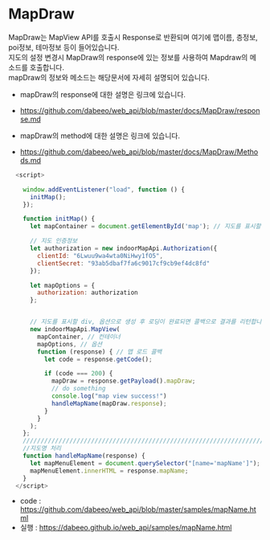 # MapDraw

MapDraw는 MapView API를 호출시 Response로 반환되며 여기에 맵이름, 층정보, poi정보, 테마정보 등이 들어있습니다.    
지도의 설정 변경시 MapDraw의 response에 있는 정보를 사용하여 Mapdraw의 메소드를 호출합니다.     
mapDraw의 정보와 메소드는 해당문서에 자세히 설명되어 있습니다.    

- mapDraw의 response에 대한 설명은 링크에 있습니다. 
- https://github.com/dabeeo/web_api/blob/master/docs/MapDraw/response.md

- mapDraw의 method에 대한 설명은 링크에 있습니다. 
- https://github.com/dabeeo/web_api/blob/master/docs/MapDraw/Methods.md


~~~javascript
  <script>

    window.addEventListener("load", function () {
      initMap();
    });

    function initMap() {
      let mapContainer = document.getElementById('map'); // 지도를 표시할 div

      // 지도 인증정보
      let authorization = new indoorMapApi.Authorization({
        clientId: "6Lwuu9wa4wta0NiHwy1fO5",
        clientSecret: "93ab5dbaf7fa6c9017cf9cb9ef4dc8fd"
      });

      let mapOptions = {
        authorization: authorization
      };


      // 지도를 표시할 div, 옵션으로 생성 후 로딩이 완료되면 콜백으로 결과를 리턴합니다
      new indoorMapApi.MapView(
        mapContainer, // 컨테이너
        mapOptions, // 옵션
        function (response) { // 맵 로드 콜백
          let code = response.getCode();

          if (code === 200) {
            mapDraw = response.getPayload().mapDraw;
            // do something
            console.log("map view success!")
            handleMapName(mapDraw.response);
          }
        }
      );
    };
    //////////////////////////////////////////////////////////////////////////////////
    //지도명 처리
    function handleMapName(response) {
      let mapMenuElement = document.querySelector("[name='mapName']");
      mapMenuElement.innerHTML = response.mapName;
    }
  </script>
~~~

- code : https://github.com/dabeeo/web_api/blob/master/samples/mapName.html
- 실행 : https://dabeeo.github.io/web_api/samples/mapName.html
